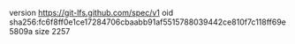 version https://git-lfs.github.com/spec/v1
oid sha256:fc6f8ff0e1ce17284706cbaabb91af5515788039442ce810f7c118ff69e5809a
size 2257
